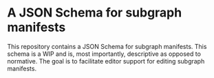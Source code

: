 # A JSON Schema for subgraph manifests

This repository contains a JSON Schema for subgraph manifests. This schema is a WIP and is, most importantly, descriptive as opposed to normative. The goal is to facilitate editor support for editing subgraph manifests.
